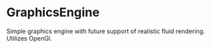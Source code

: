 # GraphicsEngine

Simple graphics engine with future support of realistic fluid rendering. Utilizes OpenGl.
